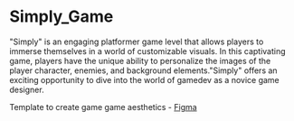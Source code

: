 # Simply_Game
"Simply" is an engaging platformer game level  that allows players to immerse themselves in a world of customizable visuals. In this captivating game, players have the unique ability to personalize the images of the player character, enemies, and background elements."Simply" offers an exciting opportunity to dive into the world of gamedev as a novice game designer.


Template to create game game aesthetics - [Figma](https://www.figma.com/file/8YIc31CHneuv9hFYD8fbP4/Simply_game?type=design&node-id=0%3A1&mode=design&t=atKfk2lRCJezJSdk-1)

